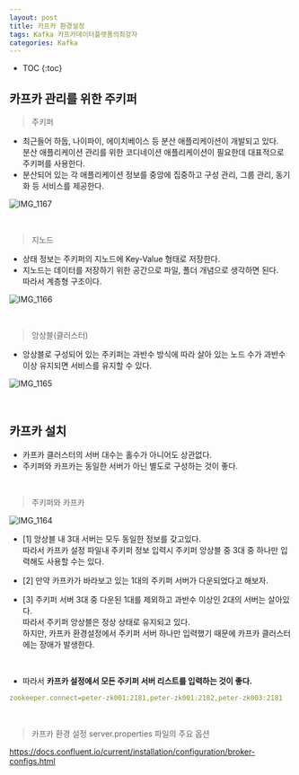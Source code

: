 ```yaml
---
layout: post
title: 카프카 환경설정
tags: Kafka 카프카데이터플랫폼의최강자
categories: Kafka
---
```


* TOC
{:toc}

## 카프카 관리를 위한 주키퍼

> 주키퍼

* 최근들어 하둡, 나이파이, 에이치베이스 등 분산 애플리케이션이 개발되고 있다.<br>
분산 애플리케이션 관리를 위한 코디네이션 애플리케이션이 필요한데 대표적으로 주키퍼를 사용한다.
* 분산되어 있는 각 애플리케이션 정보를 중앙에 집중하고 구성 관리, 그룹 관리, 동기화 등 서비스를 제공한다.

<!--more-->

![IMG_1167](https://user-images.githubusercontent.com/25604495/92304767-ebab0d00-efbb-11ea-960d-ef0a00a9edbc.JPG)

<br>

> 지노드

* 상태 정보는 주키퍼의 지노드에 Key-Value 형태로 저장한다.
* 지노드는 데이터를 저장하기 위한 공간으로 파일, 폴더 개념으로 생각하면 된다.<br>
따라서 계층형 구조이다.  

![IMG_1166](https://user-images.githubusercontent.com/25604495/92304768-ecdc3a00-efbb-11ea-81d0-d2f499eae695.JPG)  

<br>

> 앙상블(클러스터)

* 앙상블로 구성되어 있는 주키퍼는 과반수 방식에 따라 살아 있는 노드 수가 과반수 이상 유지되면 서비스를 유지할 수 있다.

![IMG_1165](https://user-images.githubusercontent.com/25604495/92304769-ed74d080-efbb-11ea-9dcb-9aca57bbe249.JPG)

<br>

## 카프카 설치
* 카프카 클러스터의 서버 대수는 홀수가 아니어도 상관없다.
* 주키퍼와 카프카는 동일한 서버가 아닌 별도로 구성하는 것이 좋다.

<br>

> 주키퍼와 카프카

![IMG_1164](https://user-images.githubusercontent.com/25604495/92304770-ee0d6700-efbb-11ea-88a9-5cc7909c0154.JPG)

* [1] 앙상블 내 3대 서버는 모두 동일한 정보를 갖고있다. <br>
따라서 카프카 설정 파일내 주키퍼 정보 입력시 주키퍼 앙상블 중 3대 중 하나만 입력해도 사용할 수는 있다.

* [2] 만약 카프카가 바라보고 있는 1대의 주키퍼 서버가 다운되었다고 해보자.

* [3] 주키퍼 서버 3대 중 다운된 1대를 제외하고 과반수 이상인 2대의 서버는 살아있다.<br>
따라서 주키퍼 앙상블은 정상 상태로 유지되고 있다.<br>
하지만, 카프카 환경설정에서 주키퍼 서버 하나만 입력했기 때문에 카프카 클러스터에는 장애가 발생한다.

<br>

* 따라서 **카프카 설정에서 모든 주키퍼 서버 리스트를 입력하는 것이 좋다.**

```yml
zookeeper.connect=peter-zk001:2181,peter-zk001:2182,peter-zk003:2181
```

<br>

> 카프카 환경 설정 server.properties 파일의 주요 옵션

https://docs.confluent.io/current/installation/configuration/broker-configs.html



